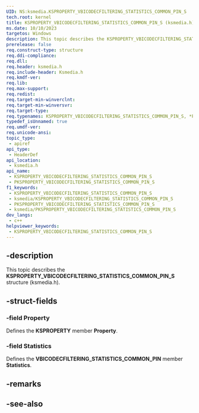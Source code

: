 ```yaml
---
UID: NS:ksmedia.KSPROPERTY_VBICODECFILTERING_STATISTICS_COMMON_PIN_S
tech.root: kernel
title: KSPROPERTY_VBICODECFILTERING_STATISTICS_COMMON_PIN_S (ksmedia.h)
ms.date: 10/10/2023
targetos: Windows
description: This topic describes the KSPROPERTY_VBICODECFILTERING_STATISTICS_COMMON_PIN_S structure (ksmedia.h).
prerelease: false
req.construct-type: structure
req.ddi-compliance: 
req.dll: 
req.header: ksmedia.h
req.include-header: Ksmedia.h
req.kmdf-ver: 
req.lib: 
req.max-support: 
req.redist: 
req.target-min-winverclnt: 
req.target-min-winversvr: 
req.target-type: 
req.typenames: KSPROPERTY_VBICODECFILTERING_STATISTICS_COMMON_PIN_S, *PKSPROPERTY_VBICODECFILTERING_STATISTICS_COMMON_PIN_S
typedef_isUnnamed: true
req.umdf-ver: 
req.unicode-ansi: 
topic_type:
 - apiref
api_type:
 - HeaderDef
api_location:
 - ksmedia.h
api_name:
 - KSPROPERTY_VBICODECFILTERING_STATISTICS_COMMON_PIN_S
 - PKSPROPERTY_VBICODECFILTERING_STATISTICS_COMMON_PIN_S
f1_keywords:
 - KSPROPERTY_VBICODECFILTERING_STATISTICS_COMMON_PIN_S
 - ksmedia/KSPROPERTY_VBICODECFILTERING_STATISTICS_COMMON_PIN_S
 - PKSPROPERTY_VBICODECFILTERING_STATISTICS_COMMON_PIN_S
 - ksmedia/PKSPROPERTY_VBICODECFILTERING_STATISTICS_COMMON_PIN_S
dev_langs:
 - c++
helpviewer_keywords:
 - KSPROPERTY_VBICODECFILTERING_STATISTICS_COMMON_PIN_S
---
```


## -description

This topic describes the **KSPROPERTY_VBICODECFILTERING_STATISTICS_COMMON_PIN_S** structure (ksmedia.h).

## -struct-fields

### -field Property

Defines the **KSPROPERTY** member **Property**.

### -field Statistics

Defines the **VBICODECFILTERING_STATISTICS_COMMON_PIN** member **Statistics**.

## -remarks

## -see-also
